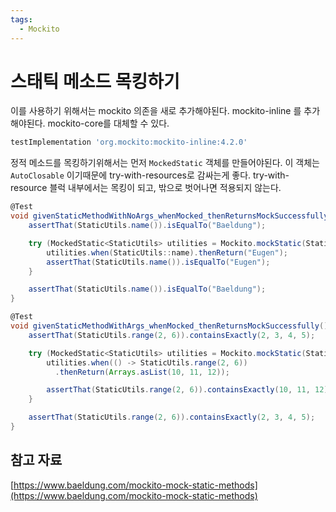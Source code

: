 ```yaml
---
tags:
  - Mockito
---
```

# 스태틱 메소드 목킹하기

이를 사용하기 위해서는 mockito 의존을 새로 추가해야된다. mockito-inline 를 추가해야된다. mockito-core를 대체할 수 있다.

```groovy
testImplementation 'org.mockito:mockito-inline:4.2.0'
```

정적 메소드를 목킹하기위해서는 먼저 `MockedStatic` 객체를 만들어야된다. 이 객체는 `AutoClosable` 이기때문에 try-with-resources로 감싸는게 좋다. try-with-resource 블럭 내부에서는 목킹이 되고, 밖으로 벗어나면 적용되지 않는다.

```groovy
@Test
void givenStaticMethodWithNoArgs_whenMocked_thenReturnsMockSuccessfully() {
    assertThat(StaticUtils.name()).isEqualTo("Baeldung");

    try (MockedStatic<StaticUtils> utilities = Mockito.mockStatic(StaticUtils.class)) {
        utilities.when(StaticUtils::name).thenReturn("Eugen");
        assertThat(StaticUtils.name()).isEqualTo("Eugen");
    }

    assertThat(StaticUtils.name()).isEqualTo("Baeldung");
}
```

```groovy
@Test
void givenStaticMethodWithArgs_whenMocked_thenReturnsMockSuccessfully() {
    assertThat(StaticUtils.range(2, 6)).containsExactly(2, 3, 4, 5);

    try (MockedStatic<StaticUtils> utilities = Mockito.mockStatic(StaticUtils.class)) {
        utilities.when(() -> StaticUtils.range(2, 6))
          .thenReturn(Arrays.asList(10, 11, 12));

        assertThat(StaticUtils.range(2, 6)).containsExactly(10, 11, 12);
    }

    assertThat(StaticUtils.range(2, 6)).containsExactly(2, 3, 4, 5);
}
```

## 참고 자료

[https://www.baeldung.com/mockito-mock-static-methods](https://www.baeldung.com/mockito-mock-static-methods)